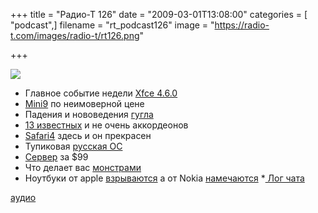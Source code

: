 +++
title = "Радио-Т 126"
date = "2009-03-01T13:08:00"
categories = [ "podcast",]
filename = "rt_podcast126"
image = "https://radio-t.com/images/radio-t/rt126.png"

+++

![](https://radio-t.com/images/radio-t/rt126.png)

- Главное событие недели [Xfce 4.6.0](http://www.osnews.com/story/21054/Xfce_4_6_0_Impresses_with_Slew_of_New_Features)
- [Мini9](http://www.engadget.com/2009/02/27/dells-inspiron-mini-9-drops-to-a-delicious-199/) по неимоверной цене
- Падения и нововедения [гугла](http://www.readwriteweb.com/archives/gmail_give_millions_a_holiday.php)
- [13 известных](http://paultiseo.wordpress.com/2009/02/18/top-13-funny-software-development-quotes/) и не очень аккордеонов
- [Safari4](http://www.readwriteweb.com/archives/safari_4_review.php) здесь и он прекрасен
- Тупиковая [русская ОС](http://webplanet.ru/news/soft/2009/02/26/communism.html)
- [Сервер](http://habrahabr.ru/blogs/gadgets/52785/) за $99
- Что делает вас [монстрами](http://webplanet.ru/news/life/2009/02/25/agress.html)
- Ноутбуки от apple [взрываются](http://webplanet.ru/news/security/2009/02/27/macbook_explosion.html) а от Nokia [намечаются](http://www.mobilecrunch.com/2009/02/25/nokia-thinking-about-dabbling-in-the-laptop-biz/)
*[ Лог чата](http://chat.radio-t.com/logs/radio-t-126.html)

[аудио](http://cdn.radio-t.com/rt_podcast126.mp3)
<audio src="http://cdn.radio-t.com/rt_podcast126.mp3" preload="none"></audio>